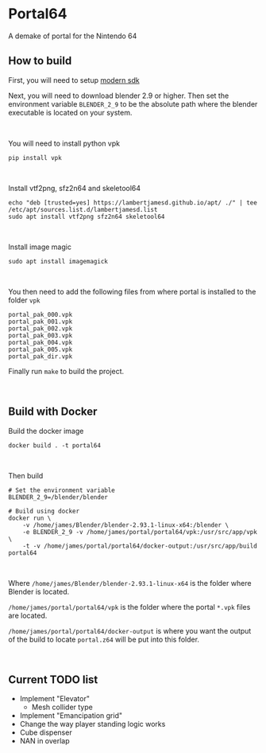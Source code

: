 # Portal64

A demake of portal for the Nintendo 64

## How to build

First, you will need to setup [modern sdk](https://crashoveride95.github.io/n64hbrew/modernsdk/startoff.html)

Next, you will need to download blender 2.9 or higher. Then set the environment variable `BLENDER_2_9` to be the absolute path where the blender executable is located on your system.

<br />

You will need to install python vpk
```
pip install vpk
```

<br />

Install vtf2png, sfz2n64 and skeletool64
```
echo "deb [trusted=yes] https://lambertjamesd.github.io/apt/ ./" | tee /etc/apt/sources.list.d/lambertjamesd.list
sudo apt install vtf2png sfz2n64 skeletool64
```

<br />

Install image magic
```
sudo apt install imagemagick
```

<br />

You then need to add the following files from where portal is installed to the folder `vpk`
```
portal_pak_000.vpk  
portal_pak_001.vpk  
portal_pak_002.vpk  
portal_pak_003.vpk  
portal_pak_004.vpk  
portal_pak_005.vpk  
portal_pak_dir.vpk
```

Finally run `make` to build the project.

<br />


## Build with Docker


Build the docker image
```
docker build . -t portal64
```

<br />

Then build
```
# Set the environment variable
BLENDER_2_9=/blender/blender

# Build using docker
docker run \
    -v /home/james/Blender/blender-2.93.1-linux-x64:/blender \
    -e BLENDER_2_9 -v /home/james/portal/portal64/vpk:/usr/src/app/vpk \
    -t -v /home/james/portal/portal64/docker-output:/usr/src/app/build portal64
```

<br />

Where `/home/james/Blender/blender-2.93.1-linux-x64` is the folder where Blender is located.

`/home/james/portal/portal64/vpk` is the folder where the portal `*.vpk` files are located.

`/home/james/portal/portal64/docker-output` is where you want the output of the build to locate `portal.z64` will be put into this folder.

<br />

## Current TODO list

* Implement "Elevator"
    - Mesh collider type
* Implement "Emancipation grid"
* Change the way player standing logic works
* Cube dispenser
* NAN in overlap